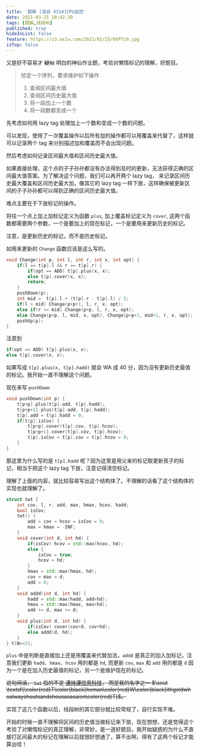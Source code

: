 ```yaml
---
title: '题解 [洛谷 4314]CPU监控'
date: 2021-03-25 18:42:39
tags: [题解,线段树]
published: true
hideInList: false
feature: https://z3.ax1x.com/2021/03/25/6XPfz9.jpg
isTop: false
---
```

又是好不容易才 ~~疑似~~ 明白的神仙作业题，考验对懒惰标记的理解，好题目。

<!-- more -->

> 给定一个序列，要求维护如下操作
>
>1. 查询区间最大值
>2. 查询区间历史最大值
>3. 将一段加上一个数
>4. 将一段数都变成一个

先考虑如何用 lazy tag 处理加上一个数和变成一个数的问题。

可以发现，使用了一次覆盖操作以后所有加的操作都可以用覆盖来代替了，这样就可以记录两个 tag 来分别描述加和覆盖而不会出现问题。

然后考虑如何记录区间最大值和区间历史最大值。

如果直接处理，这个点的子子孙孙都没有办法得到及时的更新，无法获得正确的区间最大值答案。为了解决这个问题，我们可以再开两个 lazy tag， 来记录区间历史最大覆盖和区间历史最大加，像其它的 lazy tag 一样下放，这样确保被更新区间的子子孙孙都可以得到正确的区间历史最大值。

难点主要在于下放标记的操作。

将往一个点上加上加标记定义为函数 `plus`, 加上覆盖标记定义为 `cover`, 这两个函数都需要两个参数，一个是要加上的现在标记，一个是要用来更新历史的标记。

注意，是更新历史的标记，而不是历史标记。

如用来更新的 `Change` 函数应该是这么写的。

```cpp
void Change(int p, int l, int r, int x, int opt) {
	if(l == t[p].l && r == t[p].r) {
		if(opt == ADD) t[p].plus(x, x);
		else t[p].cover(x, x);
		return;
	}
	pushDown(p);
	int mid =  t[p].l + (t[p].r - t[p].l) / 2;
	if(l > mid) Change(p+p+1, l, r, x, opt);
	else if(r <= mid) Change(p+p, l, r, x, opt);
	else Change(p+p, l, mid, x, opt), Change(p+p+1, mid+1, r, x, opt);
	pushUp(p);
}
```

注意到 

```cpp
if(opt == ADD) t[p].plus(x, x);
else t[p].cover(x, x);
```
如果写成 `t[p].plus(x, t[p].hadd)` 就会 WA 成 $40$ 分，因为没有更新历史最值的标记。我开始一直不理解这个问题。

现在来写 `pushDown`

```cpp
void pushDown(int p) {
	t[p+p].plus(t[p].add, t[p].hadd);
	t[p+p+1].plus(t[p].add, t[p].hadd);
	t[p].add = t[p].hadd = 0;
	if(t[p].isCov) {
		t[p+p].cover(t[p].cov, t[p].hcov);
		t[p+p+1].cover(t[p].cov, t[p].hcov);
		t[p].isCov = t[p].cov = t[p].hcov = 0;
	}
}
```

那这里为什么写的是 `t[p].hadd` 呢？因为这里是用父亲的标记取更新孩子的标记，相当于把这个 lazy tag 下放，注意记得清空标记。

理解了上面的内容，就比较容易写出这个结构体了。不理解的话看了这个结构体的实现也就理解了。

```cpp
struct twt { 
	int cov, l, r, add, max, hmax, hcov, hadd;
	bool isCov;
	twt() {
		add = cov = hcov = isCov = 0;
		max = hmax = -INF;
	}
	void cover(int d, int hd) {
		if(isCov) hcov = std::max(hcov, hd);
		else {
			isCov = true;
			hcov = hd;
		}
		hmax = std::max(hmax, hd);
		cov = max = d;
		add = 0;
	}
	void addd(int d, int hd) {
		hadd = std::max(hadd, add+hd);
		hmax = std::max(hmax, max+hd);
		add += d, max += d;
	}
	void plus(int d, int hd) {
		if(isCov) cover(cov+d, cov+hd);
		else addd(d, hd);
	}
} t[N<<2];
```

`plus` 中是判断是直接加上还是用覆盖来代替加法，`addd` 是真正的加入加标记，注意我们更新 `hadd`、`hmax`、`hcov` 用的都是 `hd`, 而更新 `cov`, `max` 和 `add` 用的都是 `d` 因为一个是在加入历史最值的标记，另一个是维护现在的标记。

~~说句闲话， `twt` 指的不是 [谭炜谭信息科技](https://twt-tec.github.io/)， 而是我的名字之一 $\sout \textsf{\color{red}T\color{black}heman\color{red}W\color{black}ithgoldwhoalwayshoutsandshousasasaien\color{red}T}$。~~

实现了这几个函数以后，线段树的其它部分就比较常规了，自行实现不难。

开始的时候一直不理解将区间的历史值当做标记来下放，现在想想，还是觉得这个考验了对懒惰标记的真正理解，非常妙，是一道好题目。我开始疑惑的为什么不直接打区间最大的标记在理解以后就很好想通了，算不出啊，得有了这两个标记才能算出哇！